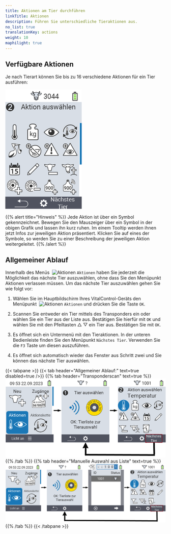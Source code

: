 ```yaml
---
title: Aktionen am Tier durchführen
linkTitle: Aktionen
description: Führen Sie unterschiedliche Tieraktionen aus.
no_list: true
translationKey: actions
weight: 10
maphilight: true
---
```

## Verfügbare Aktionen

Je nach Tierart können Sie bis zu 16 verschiedene Aktionen für ein Tier ausführen:

<img src="bilder/menu.png" alt="VitalControl Aktionen" title="Aktionen" usemap="#workmap" class="maphilight" />

<map name="workmap">
  <area shape="rect" coords="3,100,60,165" alt="Temperatur" title="Messen Sie Fieber bei Ihren Tieren&#10;Mausklick: zur Dokumentation" href="/docs/aktionen/temperatur/">
  <area shape="rect" coords="60,100,118,165" alt="Wiegung" title="Erfassen Sie das Gewicht Ihrer Tiere mittels einer Wiegung&#10;Mausklick: zur Dokumentation" href="/docs/aktionen/wiegung/">
  <area shape="rect" coords="118,100,174,165" alt="Bewertung" title="Führen Sie eine Bewertung ihrer Tiere durch&#10;Mausklick: zur Dokumentation" href="/docs/aktionen/tierbewertung/">
  <area shape="rect" coords="174,100,230,165" alt="Aktionskette" title="Anwenden und Einstellen der Aktionskette&#10;Mausklick: zur Dokumentation" href="/docs/aktionskette/">
   <area shape="rect" coords="3,165,60,225" alt="Abkalbung erfassen" title="Erfassen Sie eine Abkalbung&#10;Mausklick: zur Dokumentation" href="/docs/aktionen/kalbung-erfassen/">
    <area shape="rect" coords="60,165,120,225" alt="Trockenstellen" title="Stellen Sie eine Kuh trocken oder fügen Sie sie zur Frischmelkerliste hinzu&#10;Mausklick: zur Dokumentation" href="/docs/aktionen/trockenstellen/">
   <area shape="rect" coords="120,165,175,225" alt="Alarm" title="Tiere auf die Alarmliste setzen und entfernen&#10;Mausklick: zur Dokumentation" href="/docs/aktionen/alarm/">
   <area shape="rect" coords="175,165,230,225" alt="Beobachtung" title="Setzen Sie ein Tier auf die Beobachtungsliste oder entfernen es von dort&#10;Mausklick: zur Dokumentation" href="/docs/aktionen/beobachtung/">
   <area shape="rect" coords="3,225,60,280" alt="Tierhistorie" title="Sehen Sie die Historie eines Tieres ein&#10;Mausklick: zur Dokumentation" href="/docs/aktionen/tierhistorie/">
   <area shape="rect" coords="60,225,120,280" alt="Tierdaten ändern" title="Wie Sie die Daten des ausgewählten Tieres bearbeiten können&#10;Mausklick: zur Dokumentation" href="/docs/aktionen/aendern/">
   <area shape="rect" coords="120,225,175,280" alt="Abmelden" title="Melden Sie ein Tier ab&#10;Mausklick: zur Dokumentation" href="/docs/aktionen/abmelden/">
   <area shape="rect" coords="175,225,230,280" alt="Tierverlust" title="Registrieren Sie einen Tierverlust&#10;Mausklick: zur Dokumentation" href="/docs/aktionen/tierverlust/">
   <area shape="rect" coords="3,280,60,336" alt="Transponder zuordnen" title="Ordnen Sie einem Tier einen Transponder zu&#10;Mausklick: zur Dokumentation" href="/docs/aktionen/transponder-zuordnen/">
   <area shape="rect" coords="55,280,120,336" alt="Transponder abnehmen" title="Lösen Sie für ein Tier die bestehende Verknüpfung zu einem Transponder&#10;Mausklick: zur Dokumentation" href="/docs/aktionen/transponder-abnehmen/">
   <area shape="rect" coords="120,280,175,336" alt="Ohrmarkennummer manuell zuordnen" title="Lernen Sie, wie Sie einem Tier, dem noch keine Ohrmarkennummer zugewiesen wurde, eine Ohrmarkennummer zuordnen&#10;Mausklick: zur Dokumentation" href="/docs/aktionen/ohrmarkennummer-zuordnen/#manuelle-zuordnung">
   <area shape="rect" coords="175,280,230,336" alt="Ohrmarkennummer mit Scan zuordnen" title="Lernen Sie, wie Sie einem Tier, dem noch keine Ohrmarkennummer zugewiesen wurde, eine Ohrmarkennummer zuordnen&#10;Mausklick: zur Dokumentation" href="/docs/aktionen/ohrmarkennummer-zuordnen/#zuordnung-mittels-scan-einer-elektronischen-ohrmarke">
   <area shape="rect" coords="2,338,100,374" alt="Zurück" title="Springen Sie eine Ebene zurück" href="/docs/menu/hauptmenue/">
   <area shape="rect" coords="100,338,140,374" alt="Einstellungen" title="Rufen Sie die Einstellungen auf&#10;Mausklick: zur Dokumentation" href="/docs/aktionen/einstellungen/#menüeinträge-sichtbarkeit-und-reihenfolge">
   <area shape="rect" coords="140,338,238,374" alt="Nächstes Tier" title="Wählen Sie das nächste Tier aus&#10;Mausklick: zur Dokumentation" href="/docs/aktionen/#allgemeiner-ablauf">
</map>

{{% alert title="Hinweis" %}}
Jede Aktion ist über ein Symbol gekennzeichnet. Bewegen Sie den Mauszeiger über ein Symbol in der obigen Grafik und lassen ihn kurz ruhen. Im einem Tooltip werden ihnen jetzt Infos zur jeweiligen Aktion präsentiert. Klicken Sie auf eines der Symbole, so werden Sie zu einer Beschreibung der jeweiligen Aktion weitergeleitet.
{{% /alert %}}

## Allgemeiner Ablauf

Innerhalb des Menüs &nbsp;<img src="/icons/actions.svg" width="40" align="bottom" alt="Aktionen" title="Aktionen" /> `Aktionen` haben Sie jederzeit die Möglichkeit das nächste Tier auszuwählen, ohne dass Sie den Menüpunkt Aktionen verlassen müssen. Um das nächste Tier auszuwählen gehen Sie wie folgt vor:

1. Wählen Sie im Hauptbildschirm Ihres VitalControl-Geräts den Menüpunkt &nbsp;<img src="/icons/actions.svg" width="40" align="bottom" alt="Aktionen" title="Aktionen" /> `Aktionen` und drücken Sie die Taste `OK`.

2. Scannen Sie entweder ein Tier mittels des Transponders ein oder wählen Sie ein Tier aus der Liste aus. Bestätigen Sie hierfür mit `OK` und wählen Sie mit den Pfeiltasten △ ▽ ein Tier aus. Bestätigen Sie mit `OK`.

3. Es öffnet sich ein Untermenü mit den Tieraktionen. In der unteren Bedienleiste finden Sie den Menüpunkt `Nächstes Tier`. Verwenden Sie die `F3` Taste um diesen auszuführen.

4. Es öffnet sich automatisch wieder das Fenster aus Schritt zwei und Sie können das nächste Tier auswählen.

{{< tabpane >}}
{{< tab header="Allgemeiner Ablauf:" text=true disabled=true />}}
{{% tab header="Transponderscan" text=true %}}
![VitalControl: Menüfolge Aktionen Allgemeiner Ablauf](bilder/naechstestier2.png "Allgemeiner Ablauf")
{{% /tab %}}
{{% tab header="Manuelle Auswahl aus Liste" text=true %}}
![VitalControl: Menüfolge Aktionen Allgemeiner Ablauf](bilder/naechstestier.png "Allgemeiner Ablauf")
{{% /tab %}}
{{< /tabpane >}}
